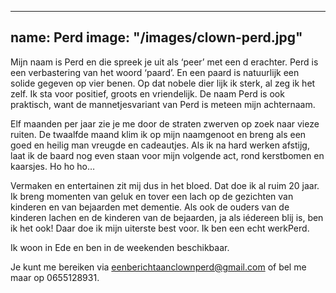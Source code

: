 
---
name: Perd
image: "/images/clown-perd.jpg"
---

Mijn naam is Perd en die spreek je uit als ‘peer’ met een d erachter. Perd is een verbastering van het woord ‘paard’. En een paard is natuurlijk een solide gegeven op vier benen. Op dat nobele dier lijk ik sterk, al zeg ik het zelf. Ik sta voor positief, groots en vriendelijk. De naam Perd is ook praktisch, want de mannetjesvariant van Perd is meteen mijn achternaam.

Elf maanden per jaar zie je me door de straten zwerven op zoek naar vieze ruiten. De twaalfde maand klim ik op mijn naamgenoot en breng als een goed en heilig man vreugde en cadeautjes. Als ik na hard werken afstijg, laat ik de baard nog even staan voor mijn volgende act, rond kerstbomen en kaarsjes. Ho ho ho…

Vermaken en entertainen zit mij dus in het bloed. Dat doe ik al ruim 20 jaar. Ik breng momenten van geluk en tover een lach op de gezichten van kinderen en van bejaarden met dementie. Als ook de ouders van de kinderen lachen en de kinderen van de bejaarden, ja als iédereen blij is, ben ik het ook! Daar doe ik mijn uiterste best voor. Ik ben een echt werkPerd.

Ik woon in Ede en ben in de weekenden beschikbaar.

Je kunt me bereiken via eenberichtaanclownperd@gmail.com of bel me maar op 0655128931.